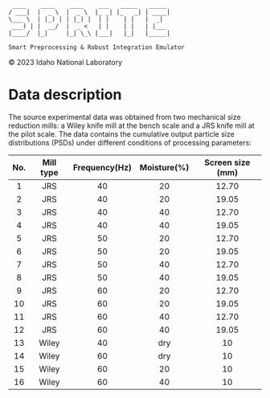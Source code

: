 	 ____    ____    ____    ___   _____   _____
	/ ___|  |  _ \  |  _ \  |_ _| |_   _| | ____|
	\___ \  | |_) | | |_) |  | |    | |   |  _|
	 ___) | |  __/  |  _ <   | |    | |   | |___
	|____/  |_|     |_| \_\ |___|   |_|   |_____|
	
	Smart Preprocessing & Robust Integration Emulator

&copy; 2023 Idaho National Laboratory



# Data description
The source experimental data was obtained from two mechanical size reduction mills: a Wiley knife mill at the bench scale and a JRS knife mill at the pilot scale. The data contains the cumulative output particle size distributions (PSDs) under different conditions of processing parameters:

| No. | Mill type | Frequency(Hz) | Moisture(%) | Screen size (mm) |
| :---:   | :---:   | :---: | :---: | :---: |
|1| JRS   | 40  | 20 | 12.70 |
|2| JRS   | 40  | 20 | 19.05 |
|3| JRS   | 40  | 40 | 12.70 |
|4| JRS   | 40  | 40 | 19.05 |
|5| JRS   | 50  | 20 | 12.70 |
|6| JRS   | 50  | 20 | 19.05 |
|7| JRS   | 50  | 40 | 12.70 |
|8| JRS   | 50  | 40 | 19.05 |
|9| JRS   | 60  | 20 | 12.70 |
|10| JRS   | 60  | 20 | 19.05 |
|11| JRS   | 60  | 40 | 12.70 |
|12| JRS   | 60  | 40 | 19.05 |
|13| Wiley   | 40  | dry | 10 |
|14| Wiley   | 60  | dry | 10 |
|15| Wiley   | 60  | 20 | 10 |
|16| Wiley   | 60  | 40 | 10 |

